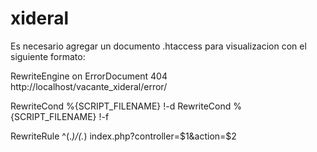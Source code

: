 # xideral
Es necesario agregar un documento .htaccess para visualizacion con el siguiente formato:

<IfModule mod_rewrite.c>
RewriteEngine on
ErrorDocument 404 http://localhost/vacante_xideral/error/

RewriteCond %{SCRIPT_FILENAME} !-d
RewriteCond %{SCRIPT_FILENAME} !-f


RewriteRule ^(.*)/(.*) index.php?controller=$1&action=$2
</IfModule>


